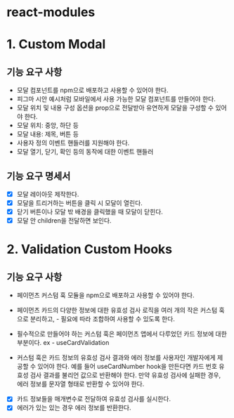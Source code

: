# react-modules

# 1. Custom Modal

## 기능 요구 사항

- 모달 컴포넌트를 npm으로 배포하고 사용할 수 있어야 한다.
- 피그마 시안 예시처럼 모바일에서 사용 가능한 모달 컴포넌트를 만들어야 한다.
- 모달 위치 및 내용 구성 옵션을 prop으로 전달받아 유연하게 모달을 구성할 수 있어야 한다.
- 모달 위치: 중앙, 하단 등
- 모달 내용: 제목, 버튼 등
- 사용자 정의 이벤트 핸들러를 지원해야 한다.
- 모달 열기, 닫기, 확인 등의 동작에 대한 이벤트 핸들러

## 기능 요구 명세서

- [x] 모달 레이아웃 제작한다.
- [x] 모달을 트리거하는 버튼을 클릭 시 모달이 열린다.
- [x] 닫기 버튼이나 모달 밖 배경을 클릭했을 때 모달이 닫힌다.
- [x] 모달 안 children을 전달하면 보인다.

# 2. Validation Custom Hooks

## 기능 요구 사항

- 페이먼츠 커스텀 훅 모듈을 npm으로 배포하고 사용할 수 있어야 한다.
- 페이먼츠 카드의 다양한 정보에 대한 유효성 검사 로직을 여러 개의 작은 커스텀 훅으로 분리하고, - 필요에 따라 조합하여 사용할 수 있도록 한다.
- 필수적으로 만들어야 하는 커스텀 훅은 페이먼츠 앱에서 다루었던 카드 정보에 대한 부분이다.
  ex - useCardValidation

- 커스텀 훅은 카드 정보의 유효성 검사 결과와 에러 정보를 사용자인 개발자에게 제공할 수 있어야 한다. 예를 들어 useCardNumber hook을 만든다면 카드 번호 유효성 검사 결과를 불리언 값으로 반환해야 한다. 만약 유효성 검사에 실패한 경우, 에러 정보를 문자열 형태로 반환할 수 있어야 한다.

- [x] 카드 정보들을 매개변수로 전달하여 유효성 검사를 실시한다.
- [x] 에러가 있는 있는 경우 에러 정보를 반환한다.
